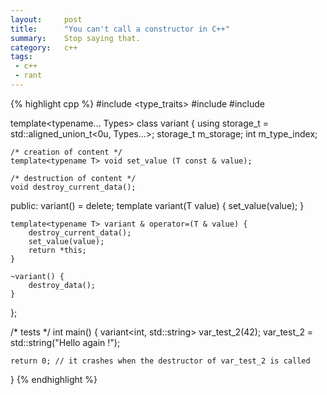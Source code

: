 ```yaml
---
layout:     post
title:      "You can't call a constructor in C++"
summary:    Stop saying that.
category:   c++
tags:
 - c++ 
 - rant
---
```


{% highlight cpp %}
#include <type_traits>
#include <memory>
#include <iostream>

template<typename... Types>
class variant
{
    using storage_t = std::aligned_union_t<0u, Types...>;
    storage_t m_storage;
    int m_type_index;

    /* creation of content */
    template<typename T> void set_value (T const & value);

    /* destruction of content */
    void destroy_current_data();

public:
    variant() = delete;
    template<typename T> variant(T value)  {
        set_value(value);
    }

    template<typename T> variant & operator=(T & value) {
        destroy_current_data();
        set_value(value);
        return *this;
    }

    ~variant() {
        destroy_data();
    }
};

/* tests */
int main()
{
    variant<int, std::string> var_test_2(42);
    var_test_2 = std::string("Hello again !");

    return 0; // it crashes when the destructor of var_test_2 is called
}
{% endhighlight %}
